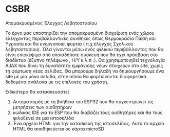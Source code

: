 # CSBR
Απομακρυσμένος Έλεγχος Λεβητοστασίου   

To έργο μας υποστηρίζει την απομακρυσμένη διαχείριση ενός χώρου ελέγχοντας περιβαλλοντικές συνθήκες όπως Θερμοκρασία Πίεση και Υγρασία  και θα ενεργοποιεί φορτία ( π.χ έλεγχος Σχολικού λεβητοστασίου). Όλα γίνονται μέσω ενός φιλικού περιβάλλοντος που θα είναι επισκέψιμο από οποιαδήποτε συσκευή που θα έχει πρόσβαση στο διαδίκτυο (έξυπνο τηλέφωνο , H/Y κ.λ.π .). Θα χρησιμοποιηθεί τεχνολογία AJAX που δίνει τη δυνατότητα εμφάνισης νέων στοιχείων στο site, χωρίς τη φόρτωση νέας σελίδας. Θα μπορούμε δηλαδή να δημιουργήσουμε ένα site με μία μόνο σελίδα, στην οποία θα φορτώνονται διαφορετικά δεδομένα ανάλογα με τις επιλογές του χρήστη.

Ειδικότερα θα κατασκευαστεί

1. Αυτοματισμός με τη βοήθεια του ESP32 που θα συγκεντρώνει τις μετρήσεις των αισθητήρων
2. κώδικας IDE για το ESP που θα διαβάζει τους αισθητήρες και θα τους φιλοξενεί σε μια ιστοσελίδα
3. Ένα αρχείο HTML για την κατασκευή της ιστοσελίδας. Αυτό το αρχείο HTML θα αποθηκεύεται σε κάρτα microSD
